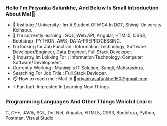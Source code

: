 ### Hello I'm Priyanka Salunkhe, And Below Is Small Introduction About Me!👋

- 🔭 Institute / University : Im A Student Of MCA In DOT, Shivaji University Kolhapur.
- 🌱 I’m currently learning : SQL, Web API, Angular, HTML5, CSS3, Bootstrap, PYTHON, AWS, DATA-PREPROCESSING.
- I’m looking for Job Function : Information Technology, Software Developer/Engineer, Data Engineer, Full Stack Developer.
- 💬 Industry Im Lokking For : Information Technology, Computer Software/Development.
- Currently Working : Munimji's IT Solution, Sangli, Maharashtra.
- Searching For Job Title : Full Stack Devloper.
- 📫 How to reach me : Mail Id 📧priyankasalunkhe950@gmail.com
- ⚡ Fun fact:  Interested In Learning New Things.


 ### Programming Languages And Other Things Which I Learn:

C, C++, JAVA, SQL, Dot Net, Angular, HTML5, CSS3, Bootstrap, Python, Postman, Visual Studio
